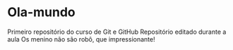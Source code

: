 # Ola-mundo
 Primeiro repositório do curso de Git e GitHub
 Repositório editado durante a aula
 Os menino não são robô, que impressionante!

